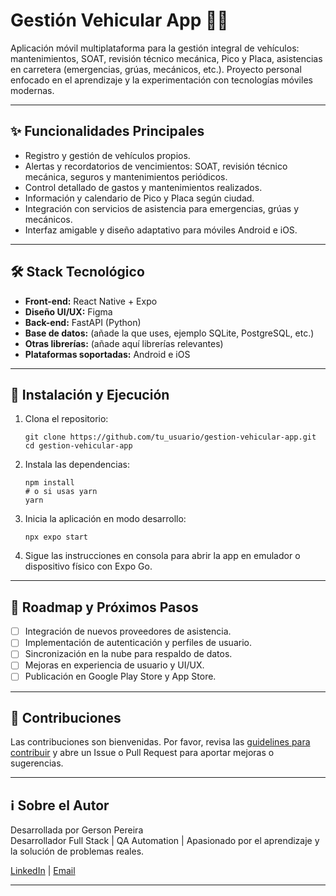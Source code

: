 # Gestión Vehicular App 🚗📱

Aplicación móvil multiplataforma para la gestión integral de vehículos: mantenimientos, SOAT, revisión técnico mecánica, Pico y Placa, asistencias en carretera (emergencias, grúas, mecánicos, etc.). Proyecto personal enfocado en el aprendizaje y la experimentación con tecnologías móviles modernas.

---

## ✨ Funcionalidades Principales

- Registro y gestión de vehículos propios.
- Alertas y recordatorios de vencimientos: SOAT, revisión técnico mecánica, seguros y mantenimientos periódicos.
- Control detallado de gastos y mantenimientos realizados.
- Información y calendario de Pico y Placa según ciudad.
- Integración con servicios de asistencia para emergencias, grúas y mecánicos.
- Interfaz amigable y diseño adaptativo para móviles Android e iOS.

---

## 🛠️ Stack Tecnológico

- **Front-end:** React Native + Expo
- **Diseño UI/UX:** Figma
- **Back-end:** FastAPI (Python)
- **Base de datos:** (añade la que uses, ejemplo SQLite, PostgreSQL, etc.)
- **Otras librerías:** (añade aquí librerías relevantes)
- **Plataformas soportadas:** Android e iOS

---

## 🚀 Instalación y Ejecución

1. Clona el repositorio:
    ```
    git clone https://github.com/tu_usuario/gestion-vehicular-app.git
    cd gestion-vehicular-app
    ```

2. Instala las dependencias:
    ```
    npm install
    # o si usas yarn
    yarn
    ```

3. Inicia la aplicación en modo desarrollo:
    ```
    npx expo start
    ```

4. Sigue las instrucciones en consola para abrir la app en emulador o dispositivo físico con Expo Go.

---

## 📝 Roadmap y Próximos Pasos

- [ ] Integración de nuevos proveedores de asistencia.
- [ ] Implementación de autenticación y perfiles de usuario.
- [ ] Sincronización en la nube para respaldo de datos.
- [ ] Mejoras en experiencia de usuario y UI/UX.
- [ ] Publicación en Google Play Store y App Store.

---

## 🤝 Contribuciones

Las contribuciones son bienvenidas. Por favor, revisa las [guidelines para contribuir](CONTRIBUTING.md) y abre un Issue o Pull Request para aportar mejoras o sugerencias.

---

## ℹ️ Sobre el Autor

Desarrollada por Gerson Pereira  
Desarrollador Full Stack | QA Automation | Apasionado por el aprendizaje y la solución de problemas reales.

[LinkedIn](https://www.linkedin.com/in/gerson-urrea-pereira/) | [Email](mailto:contacto@pereiradev.com)

---
